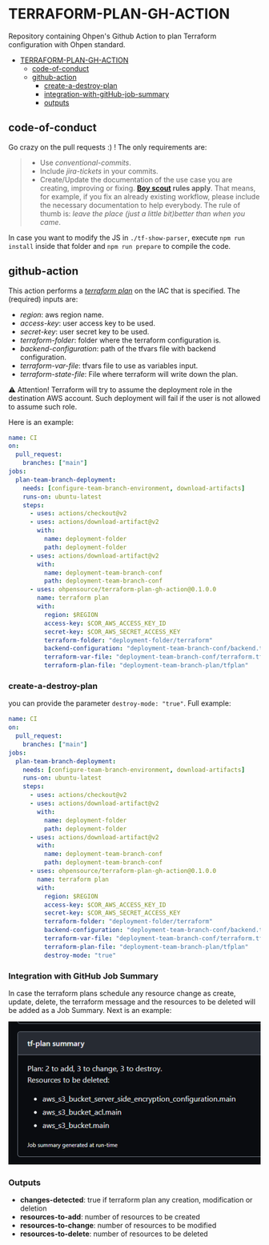 # TERRAFORM-PLAN-GH-ACTION

Repository containing Ohpen's Github Action to plan Terraform configuration with Ohpen standard.

- [TERRAFORM-PLAN-GH-ACTION](#TERRAFORM-PLAN-GH-ACTION)
  - [code-of-conduct](#code-of-conduct)
  - [github-action](#github-action)
    - [create-a-destroy-plan](#create-a-destroy-plan)
    - [integration-with-gitHub-job-summary](#integration-with-gitHub-job-summary)
    - [outputs](#outputs)

## code-of-conduct

Go crazy on the pull requests :) ! The only requirements are:

> - Use _conventional-commits_.
> - Include _jira-tickets_ in your commits.
> - Create/Update the documentation of the use case you are creating, improving or fixing. **[Boy scout](https://biratkirat.medium.com/step-8-the-boy-scout-rule-robert-c-martin-uncle-bob-9ac839778385) rules apply**. That means, for example, if you fix an already existing workflow, please include the necessary documentation to help everybody. The rule of thumb is: _leave the place (just a little bit)better than when you came_.

In case you want to modify the JS in `./tf-show-parser`, execute `npm run install` inside that folder and `npm run prepare` to compile the code.

## github-action

This action performs a [_terraform plan_](https://www.terraform.io/cli/commands/plan) on the IAC that is specified. The (required) inputs are:

- _region_: aws region name.
- _access-key_: user access key to be used.
- _secret-key_: user secret key to be used.
- _terraform-folder_: folder where the terraform configuration is.
- _backend-configuration_: path of the tfvars file with backend configuration.
- _terraform-var-file_: tfvars file to use as variables input.
- _terraform-state-file_: File where terraform will write down the plan.

⚠️ Attention! Terraform will try to assume the deployment role in the destination AWS account. Such deployment will fail if the user is not allowed to assume such role.

Here is an example:

```yaml
name: CI
on:
  pull_request:
    branches: ["main"]
jobs:
  plan-team-branch-deployment:
    needs: [configure-team-branch-environment, download-artifacts]
    runs-on: ubuntu-latest
    steps:
      - uses: actions/checkout@v2
      - uses: actions/download-artifact@v2
        with:
          name: deployment-folder
          path: deployment-folder
      - uses: actions/download-artifact@v2
        with:
          name: deployment-team-branch-conf
          path: deployment-team-branch-conf
      - uses: ohpensource/terraform-plan-gh-action@0.1.0.0
        name: terraform plan
        with:
          region: $REGION
          access-key: $COR_AWS_ACCESS_KEY_ID
          secret-key: $COR_AWS_SECRET_ACCESS_KEY
          terraform-folder: "deployment-folder/terraform"
          backend-configuration: "deployment-team-branch-conf/backend.tf"
          terraform-var-file: "deployment-team-branch-conf/terraform.tfvars"
          terraform-plan-file: "deployment-team-branch-plan/tfplan"
```

### create-a-destroy-plan

you can provide the parameter `destroy-mode: "true"`. Full example:

```yaml
name: CI
on:
  pull_request:
    branches: ["main"]
jobs:
  plan-team-branch-deployment:
    needs: [configure-team-branch-environment, download-artifacts]
    runs-on: ubuntu-latest
    steps:
      - uses: actions/checkout@v2
      - uses: actions/download-artifact@v2
        with:
          name: deployment-folder
          path: deployment-folder
      - uses: actions/download-artifact@v2
        with:
          name: deployment-team-branch-conf
          path: deployment-team-branch-conf
      - uses: ohpensource/terraform-plan-gh-action@0.1.0.0
        name: terraform plan
        with:
          region: $REGION
          access-key: $COR_AWS_ACCESS_KEY_ID
          secret-key: $COR_AWS_SECRET_ACCESS_KEY
          terraform-folder: "deployment-folder/terraform"
          backend-configuration: "deployment-team-branch-conf/backend.tf"
          terraform-var-file: "deployment-team-branch-conf/terraform.tfvars"
          terraform-plan-file: "deployment-team-branch-plan/tfplan"
          destroy-mode: "true"
```

### Integration with GitHub Job Summary

In case the terraform plans schedule any resource change as create, update, delete, the terraform message and the resources to be deleted will be added as a Job Summary. Next is an example:

![Job Summary Example](./docs/job-summary.png)

### Outputs

- **changes-detected**: true if terraform plan any creation, modification or deletion
- **resources-to-add**: number of resources to be created
- **resources-to-change**: number of resources to be modified
- **resources-to-delete**: number of resources to be deleted
